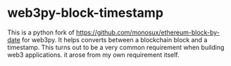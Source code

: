 # web3py-block-timestamp
This is a python fork of https://github.com/monosux/ethereum-block-by-date for web3py. It helps converts between a blockchain block and a timestamp. This turns out to be a very common requirement when building web3 applications. it arose from my own requirement itself. 
